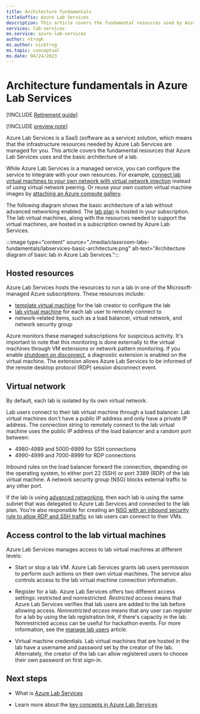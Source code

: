```yaml
---
title: Architecture fundamentals
titleSuffix: Azure Lab Services
description: This article covers the fundamental resources used by Azure Lab Services and the basic architecture of a lab environment.
services: lab-services
ms.service: azure-lab-services
author: ntrogh
ms.author: nicktrog
ms.topic: conceptual
ms.date: 04/24/2023
---
```


# Architecture fundamentals in Azure Lab Services

[!INCLUDE [Retirement guide](./includes/retirement-banner.md)]

[!INCLUDE [preview note](./includes/lab-services-new-update-focused-article.md)]

Azure Lab Services is a SaaS (software as a service) solution, which means that the infrastructure resources needed by Azure Lab Services are managed for you. This article covers the fundamental resources that Azure Lab Services uses and the basic architecture of a lab.

While Azure Lab Services is a managed service, you can configure the service to integrate with your own resources. For example, [connect lab virtual machines to your own network with virtual network injection](how-to-connect-vnet-injection.md) instead of using virtual network peering. Or reuse your own custom virtual machine images by [attaching an Azure compute gallery](./how-to-attach-detach-shared-image-gallery.md).

The following diagram shows the basic architecture of a lab without advanced networking enabled.  The [lab plan](./classroom-labs-concepts.md#lab-plan) is hosted in your subscription. The lab virtual machines, along with the resources needed to support the virtual machines, are hosted in a subscription owned by Azure Lab Services.

:::image type="content" source="./media/classroom-labs-fundamentals/labservices-basic-architecture.png" alt-text="Architecture diagram of basic lab in Azure Lab Services.":::

## Hosted resources

Azure Lab Services hosts the resources to run a lab in one of the Microsoft-managed Azure subscriptions. These resources include:

- [template virtual machine](./classroom-labs-concepts.md#template-virtual-machine) for the lab creator to configure the lab
- [lab virtual machine](./classroom-labs-concepts.md#lab-virtual-machine) for each lab user to remotely connect to
- network-related items, such as a load balancer, virtual network, and network security group

Azure monitors these managed subscriptions for suspicious activity.  It's important to note that this monitoring is done externally to the virtual machines through VM extensions or network pattern monitoring.  If you enable [shutdown on disconnect](how-to-enable-shutdown-disconnect.md), a diagnostic extension is enabled on the virtual machine. The extension allows Azure Lab Services to be informed of the remote desktop protocol (RDP) session disconnect event.

## Virtual network

By default, each lab is isolated by its own virtual network.  

Lab users connect to their lab virtual machine through a load balancer.  Lab virtual machines don't have a public IP address and only have a private IP address. The connection string to remotely connect to the lab virtual machine uses the public IP address of the load balancer and a random port between:

- 4980-4989 and 5000-6999 for SSH connections
- 4990-4999 and 7000-8999 for RDP connections

Inbound rules on the load balancer forward the connection, depending on the operating system, to either port 22 (SSH) or port 3389 (RDP) of the lab virtual machine. A network security group (NSG) blocks external traffic to any other port.

If the lab is using [advanced networking](how-to-connect-vnet-injection.md), then each lab is using the same subnet that was delegated to Azure Lab Services and connected to the lab plan. You're also responsible for creating an [NSG with an inbound security rule to allow RDP and SSH traffic](how-to-connect-vnet-injection.md#associate-the-subnet-with-the-network-security-group) so lab users can connect to their VMs.

## Access control to the lab virtual machines

Azure Lab Services manages access to lab virtual machines at different levels:

- Start or stop a lab VM. Azure Lab Services grants lab users permission to perform such actions on their own virtual machines. The service also controls access to the lab virtual machine connection information.

- Register for a lab. Azure Lab Services offers two different access settings: restricted and nonrestricted. *Restricted access* means that Azure Lab Services verifies that lab users are added to the lab before allowing access. *Nonrestricted access* means that any user can register for a lab by using the lab registration link, if there's capacity in the lab. Nonrestricted access can be useful for hackathon events. For more information, see the [manage lab users](how-to-manage-lab-users.md#send-invitations-to-users) article.

- Virtual machine credentials. Lab virtual machines that are hosted in the lab have a username and password set by the creator of the lab. Alternately, the creator of the lab can allow registered users to choose their own password on first sign-in.

## Next steps

- What is [Azure Lab Services](./lab-services-overview.md)

- Learn more about the [key concepts in Azure Lab Services](./classroom-labs-concepts.md)
